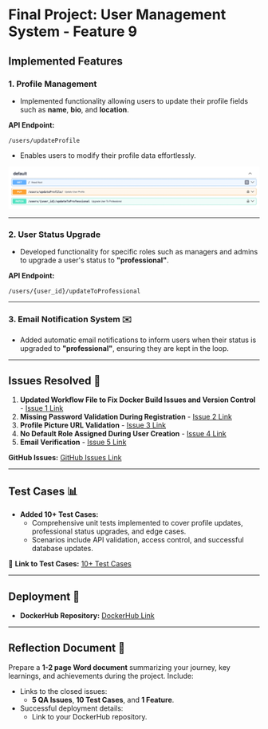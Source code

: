 # Final Project: User Management System - Feature 9

## Implemented Features

### 1. Profile Management
- Implemented functionality allowing users to update their profile fields such as **name**, **bio**, and **location**.

**API Endpoint:**
```
/users/updateProfile
```
- Enables users to modify their profile data effortlessly.

![Profile Management](image.png)

---

### 2. User Status Upgrade
- Developed functionality for specific roles such as managers and admins to upgrade a user's status to **"professional"**.

**API Endpoint:**
```
/users/{user_id}/updateToProfessional
```

---

### 3. Email Notification System ✉️
- Added automatic email notifications to inform users when their status is upgraded to **"professional"**, ensuring they are kept in the loop.

---

## Issues Resolved 🐞
1. **Updated Workflow File to Fix Docker Build Issues and Version Control** - [Issue 1 Link](https://github.com/HariniV02/user_management/tree/1-email_verification)
2. **Missing Password Validation During Registration** - [Issue 2 Link](https://github.com/HariniV02/user_management/tree/3-password-validation)
3. **Profile Picture URL Validation** - [Issue 3 Link](https://github.com/HariniV02/user_management/tree/2-profile-update)
4. **No Default Role Assigned During User Creation** - [Issue 4 Link](https://github.com/HariniV02/user_management/tree/4-default-role)
5. **Email Verification** - [Issue 5 Link](https://github.com/HariniV02/user_management/tree/5-docker-build-issues)

**GitHub Issues:** [GitHub Issues Link](https://github.com/HariniV02/user_management/issues)

---

## Test Cases 📊
- **Added 10+ Test Cases:**
   - Comprehensive unit tests implemented to cover profile updates, professional status upgrades, and edge cases.
   - Scenarios include API validation, access control, and successful database updates.

📄 **Link to Test Cases:** [10+ Test Cases](https://github.com/HariniV02/user_management/tree/tests?tab=readme-ov-file)

---

## Deployment 🚀
   - **DockerHub Repository:** [DockerHub Link](https://hub.docker.com/repository/docker/hariniv02/user_management/general)

---

## Reflection Document 📄
Prepare a **1-2 page Word document** summarizing your journey, key learnings, and achievements during the project. Include:
- Links to the closed issues:
   - **5 QA Issues**, **10 Test Cases**, and **1 Feature**.
- Successful deployment details:
   - Link to your DockerHub repository.

